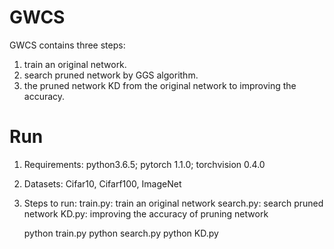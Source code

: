 # GWCS

GWCS contains three steps: 
1. train an original network.
2. search pruned network by GGS algorithm.
3. the pruned network KD from the original network to improving the accuracy.

# Run

1. Requirements:
	python3.6.5; pytorch 1.1.0; torchvision 0.4.0


2. Datasets:
	Cifar10, Cifarf100, ImageNet
 
3. Steps to run:
	train.py: train an original network
	search.py: search pruned network 
	KD.py: improving the accuracy of pruning network

	python train.py
	python search.py
	python KD.py

    
   